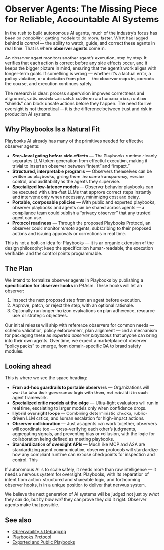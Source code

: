 # Observer Agents: The Missing Piece for Reliable, Accountable AI Systems

In the rush to build autonomous AI agents, much of the industry’s focus has been on *capability*: getting models to do more, faster. What has lagged behind is *control* — the ability to watch, guide, and correct these agents in real time. That is where **observer agents** come in.

An observer agent monitors another agent’s execution, step by step. It verifies that each action is correct before any side effects occur, and it keeps the bigger picture in mind, ensuring that the agent’s work aligns with longer-term goals. If something is wrong — whether it’s a factual error, a policy violation, or a deviation from plan — the observer steps in, corrects the course, and execution continues safely.

The research is clear: process supervision improves correctness and alignment; critic models can catch subtle errors humans miss; runtime “shields” can block unsafe actions before they happen. The need for live oversight is not theoretical — it is the difference between trust and risk in production AI systems.

## Why Playbooks Is a Natural Fit

Playbooks AI already has many of the primitives needed for effective observer agents:

* **Step-level gating before side effects** — The Playbooks runtime cleanly separates LLM token generation from effectful execution, making it trivial to insert an observer between “intent” and “impact.”
* **Structured, interpretable programs** — Observers themselves can be written as playbooks, giving them the same transparency, version control, and auditability as the agents they supervise.
* **Specialized low-latency models** — Observer behavior playbooks can be executed with ultra-fast LLMs that approve correct steps instantly and intervene only when necessary, minimizing cost and delay.
* **Portable, composable policies** — With public and exported playbooks, observer playbooks and agents can be shared across agents — a compliance team could publish a “privacy observer” that any trusted agent can use.
* **Protocol readiness** — Through the proposed Playbooks Protocol, an observer could monitor *remote* agents, subscribing to their proposed actions and issuing approvals or corrections in real time.

This is not a bolt-on idea for Playbooks — it is an organic extension of the design philosophy: keep the specification human-readable, the execution verifiable, and the control points programmable.

## The Plan

We intend to formalize observer agents in Playbooks by publishing a **specification for observer hooks** in PBAsm. These hooks will let an observer:

1. Inspect the next proposed step from an agent before execution.
2. Approve, patch, or reject the step, with an optional rationale.
3. Optionally run longer-horizon evaluations on plan adherence, resource use, or strategic objectives.

Our initial release will ship with reference observers for common needs — schema validation, policy enforcement, plan alignment — and a mechanism for packaging these as *exported observer playbooks* that anyone can bring into their own agents. Over time, we expect a marketplace of observer “policy packs” to emerge, from domain-specific QA to brand safety modules.

## Looking ahead

This is where we see the space heading:

* **From ad-hoc guardrails to portable observers** — Organizations will want to take their governance logic with them, not rebuild it in each agent framework.
* **Specialized critic models at the edge** — Ultra-light evaluators will run in real time, escalating to larger models only when confidence drops.
* **Hybrid oversight loops** — Combining deterministic checks, rubric-driven LLM critics, and human escalation for high-impact actions.
* **Observer collaboration** — Just as agents can work together, observers will coordinate too — cross-verifying each other’s judgments, aggregating signals, and preventing bias or collusion, with the logic for collaboration being defined as meeting playbooks.
* **Standardization of oversight APIs** — Much like MCP and A2A are standardizing agent communication, observer protocols will standardize how any compliant runtime can expose checkpoints for inspection and control. This

If autonomous AI is to scale safely, it needs more than raw intelligence — it needs a nervous system for oversight. Playbooks, with its separation of intent from action, structured and shareable logic, and forthcoming observer hooks, is in a unique position to deliver that nervous system.

We believe the next generation of AI systems will be judged not just by *what* they can do, but by *how well* they can prove they did it right. Observer agents make that possible.

## See also

- [Observability & Debugging](../observability/index.md)
- [Playbooks Protocol](playbooks-protocol.md)
- [Exported and Public Playbooks](../agents/exported-and-public-playbooks.md)
